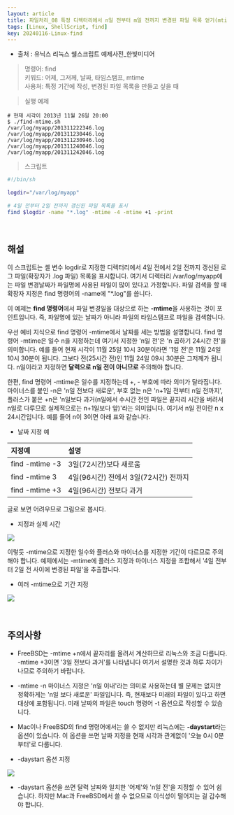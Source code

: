 ```yaml
---
layout: article
title: 파일처리_08 특정 디렉터리에서 n일 전부터 m일 전까지 변경된 파일 목록 얻기(mtime 개념)
tags: [Linux, ShellScript, find]
key: 20240116-Linux-find
---
```


- 출처 : 유닉스 리눅스 쉘스크립트 예제사전_한빛미디어

> 명령어: find  
> 키워드: 어제, 그저께, 날짜, 타임스탬프, mtime  
> 사용처: 특정 기간에 작성, 변경된 파일 목록을 만들고 싶을 때  



> 실행 예제  

```
# 현재 시각이 2013년 11월 26일 20:00
$ ./find-mtime.sh
/var/log/myapp/201311222346.log
/var/log/myapp/201311230446.log
/var/log/myapp/201311230946.log
/var/log/myapp/201311240046.log
/var/log/myapp/201311242046.log
```

> 스크립트

```bash
#!/bin/sh
 
logdir="/var/log/myapp"
 
# 4일 전부터 2일 전까지 갱신된 파일 목록을 표시
find $logdir -name "*.log" -mtime -4 -mtime +1 -print
```

&nbsp;
&nbsp;

## **해설** 

이 스크립트는 셸 변수 logdir로 지정한 디렉터리에서 4일 전에서 2일 전까지 갱신된 로그 파일(확장자가 .log 파일) 목록을 표시합니다. 여기서 디렉터리 /var/log/myapp에는 파일 변경날짜가 파일명에 사용된 파일이 많이 있다고 가정합니다. 파일 검색을 할 때 확장자 지정은 find 명령어의 -name에 "*.log"를 씁니다.

이 예제는 **find 명령어**에서 파일 변경일을 대상으로 하는 **-mtime**을 사용하는 것이 포인트입니다. 즉, 파일명에 있는 날짜가 아니라 파일의 타임스탬프로 파일을 검색합니다.

우선 예비 지식으로 find 명령어 -mtime에서 날짜를 세는 방법을 설명합니다. find 명령어 -mtime은 일수 n을 지정하는데 여기서 지정한 'n일 전'은 'n 곱하기 24시간 전'을 의미합니다. 예를 들어 현재 시각이 11월 25일 10시 30분이라면 '1일 전'은 11월 24일 10시 30분이 됩니다. 그보다 전(25시간 전)인 11월 24일 09시 30분은 그저께가 됩니다. n일이라고 지정하면 **달력으로 n일 전이 아니므로** 주의해야 합니다.

한편, find 명령어 -mtime은 일수를 지정하는데 +, - 부호에 따라 의미가 달라집니다. 마이너스를 붙인 -n은 'n일 전보다 새로운', 부호 없는 n은 'n+1일 전부터 n일 전까지', 플러스가 붙은 +n은 'n일보다 과거(n일에서 수시간 전인 파일은 끝자리 시간을 버려서 n일로 다루므로 실제적으로는 n+1일보다 앞)'라는 의미입니다. 여기서 n일 전이란 n x 24시간입니다. 예를 들어 n이 3이면 아래 표와 같습니다.

- 날짜 지정 예

|지정예|설명|
|:----|:---|
|find -mtime -3|3일(72시간)보다 새로움|
|find -mtime 3|4일(96시간) 전에서 3일(72시간) 전까지|
|find -mtime +3|4일(96시간) 전보다 과거|

글로 보면 어려우므로 그림으로 봅시다.

- 지정과 실제 시간

<img src='https://drive.usercontent.google.com/download?id=1Mw9Fggi_7ZsHVIZ3QF5C19beYUb04TM9&export=view&authuser=0' /><br>

이렇듯 -mtime으로 지정한 일수와 플러스와 마이너스를 지정한 기간이 다르므로 주의해야 합니다. 예제에서는 -mtime에 플러스 지정과 마이너스 지정을 조합해서 '4일 전부터 2일 전 사이에 변경된 파일'을 추출합니다.

- 여러 -mtime으로 기간 지정

<img src='https://drive.google.com/uc?export=view&id=1XSBzkWSltwTE5K1TyFcW-czll8JHkKmT' /><br>

&nbsp;
&nbsp;

## **주의사항**

- FreeBSD는 -mtime +n에서 끝자리를 올려서 계산하므로 리눅스와 조금 다릅니다. -mtime +3이면 '3일 전보다 과거'를 나타냅니다 여기서 설명한 것과 하루 차이가 나므로 주의하기 바랍니다.

- -mtime -n 마이너스 지정은 'n일 이내'라는 의미로 사용하는데 별 문제는 없지만 정확하게는 'n일 보다 새로운' 파일입니다. 즉, 현재보다 미래의 파일이 있다고 하면 대상에 포함됩니다. 미래 날짜의 파일은 touch 명령어 -t 옵션으로 작성할 수 있습니다.

- Mac이나 FreeBSD의 find 명령어에서는 쓸 수 없지만 리눅스에는 **-daystart**라는 옵션이 있습니다. 이 옵션을 쓰면 날짜 지정을 현재 시각과 관계없이 '오늘 0시 0분부터'로 다룹니다.

- -daystart 옵션 지정

<img src='https://drive.google.com/uc?export=view&id=1ZMR75wGHB_QepaO390yQooho88KxmvSX' /><br>

- -daystart 옵션을 쓰면 달력 날짜와 일치한 '어제'와 'n일 전'을 지정할 수 있어 쉽습니다. 하지만 Mac과 FreeBSD에서 쓸 수 없으므로 이식성이 떨어지는 걸 감수해야 합니다.

